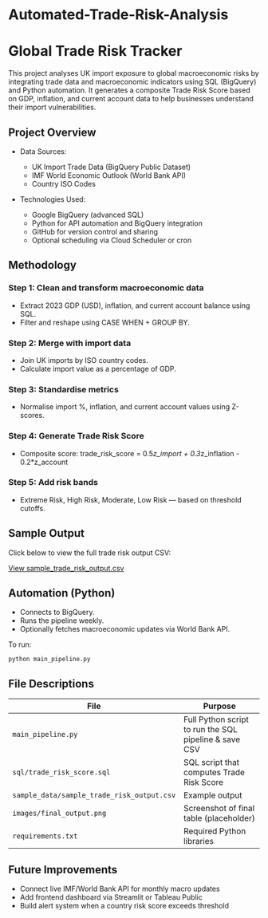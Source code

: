 # Automated-Trade-Risk-Analysis

# Global Trade Risk Tracker

This project analyses UK import exposure to global macroeconomic risks by integrating trade data and macroeconomic indicators using SQL (BigQuery) and Python automation. It generates a composite Trade Risk Score based on GDP, inflation, and current account data to help businesses understand their import vulnerabilities.

## Project Overview

- Data Sources:
  - UK Import Trade Data (BigQuery Public Dataset)
  - IMF World Economic Outlook (World Bank API)
  - Country ISO Codes

- Technologies Used:
  - Google BigQuery (advanced SQL)
  - Python for API automation and BigQuery integration
  - GitHub for version control and sharing
  - Optional scheduling via Cloud Scheduler or cron

## Methodology

### Step 1: Clean and transform macroeconomic data
- Extract 2023 GDP (USD), inflation, and current account balance using SQL.
- Filter and reshape using CASE WHEN + GROUP BY.

### Step 2: Merge with import data
- Join UK imports by ISO country codes.
- Calculate import value as a percentage of GDP.

### Step 3: Standardise metrics
- Normalise import %, inflation, and current account values using Z-scores.

### Step 4: Generate Trade Risk Score
- Composite score:
  trade_risk_score = 0.5*z_import + 0.3*z_inflation - 0.2*z_account

### Step 5: Add risk bands
- Extreme Risk, High Risk, Moderate, Low Risk — based on threshold cutoffs.

## Sample Output

Click below to view the full trade risk output CSV:

[View sample_trade_risk_output.csv](./sample_trade_risk_output.csv)


## Automation (Python)

- Connects to BigQuery.
- Runs the pipeline weekly.
- Optionally fetches macroeconomic updates via World Bank API.

To run:

```
python main_pipeline.py
```

## File Descriptions

| File                                       | Purpose                                               |
|--------------------------------------------|-------------------------------------------------------|
| `main_pipeline.py`                         | Full Python script to run the SQL pipeline & save CSV |
| `sql/trade_risk_score.sql`                 | SQL script that computes Trade Risk Score             |
| `sample_data/sample_trade_risk_output.csv` | Example output                                        |
| `images/final_output.png`                  | Screenshot of final table (placeholder)               |
| `requirements.txt`                         | Required Python libraries                             |

## Future Improvements

- Connect live IMF/World Bank API for monthly macro updates
- Add frontend dashboard via Streamlit or Tableau Public
- Build alert system when a country risk score exceeds threshold
